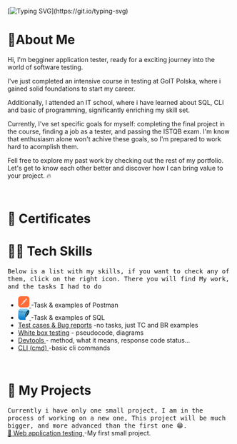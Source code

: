 [![Typing SVG](https://readme-typing-svg.demolab.com?font=Fira+Code&pause=1000&color=F73411&center=true&random=false&width=435&lines=Hello+There+%F0%9F%91%8B;I'm+Patryk+Radomyski;Junior+QA+Engineer!)](https://git.io/typing-svg)

<h1>🔎About Me</h1>
<p>Hi, I'm begginer application tester, ready for a exciting journey into the world of software testing. </p>
<p>I've just completed an intensive course in testing at GoIT Polska, where i gained solid foundations to start my career.</p>
<p>Additionally, I attended an IT school, where i have learned about SQL, CLI and basic of programming, significantly enriching my skill set.</p>
<p>Currently, I've set specific goals for myself: completing the final project in the course, finding a job as a tester, and passing the ISTQB exam. I'm know that enthusiasm alone won't achive these goals, so I'm prepared to work hard to acomplish them.</p>

<p>Fell free to explore my past work by checking out the rest of my portfolio. Let's get to know each other better and discover how I can bring value to your project. 🔥</p>
<br>
<h1>📝 Certificates</h1> 


<h1> 👩‍💻 Tech Skills</h1>
<tt> Below is a list with my skills, if you want to check any of them, click on the right icon. There you will find My work, and the tasks I had to do</tt>

<ul>
  <li><a href="https://github.com/PatrykRA/POSTMAN.git">  <img src="https://github.com/tandpfun/skill-icons/blob/main/icons/Postman.svg" width=25 align="bottom" > </a> -Task & examples of Postman</li>
  <li><a href="https://github.com/PatrykRA/SQL.git">  <img src="https://github.com/tandpfun/skill-icons/blob/main/icons/SQLite.svg" width=25 align="bottom" > </a> -Task & examples of SQL</li>
<li><a href="https://github.com/PatrykRA/TC-BR.git">  Test cases & Bug reports</a> -no tasks, just TC and BR examples </li>
  <li><a href="https://github.com/PatrykRA/White-box.git">  White box testing</a> - pseudocode, diagrams</li>
  <li><a href="https://github.com/PatrykRA/Devtools.git">  Devtools </a> - method, what it means, response code status...</li>
  <li><a href="https://github.com/PatrykRA/CMD.git"> CLI (cmd) </a> -basic cli commands </li>
</ul>
<br>
<h1>🧩 My Projects </h1>
<tt>Currently i have only one small project, I am in the process of working on a new one, This project will be much bigger, and more advanced than the first one 😁. </tt>
<br>
<a href="https://github.com/PatrykRA/MyFirstProject"> 🔧 Web application testing </a> -My first small project.
